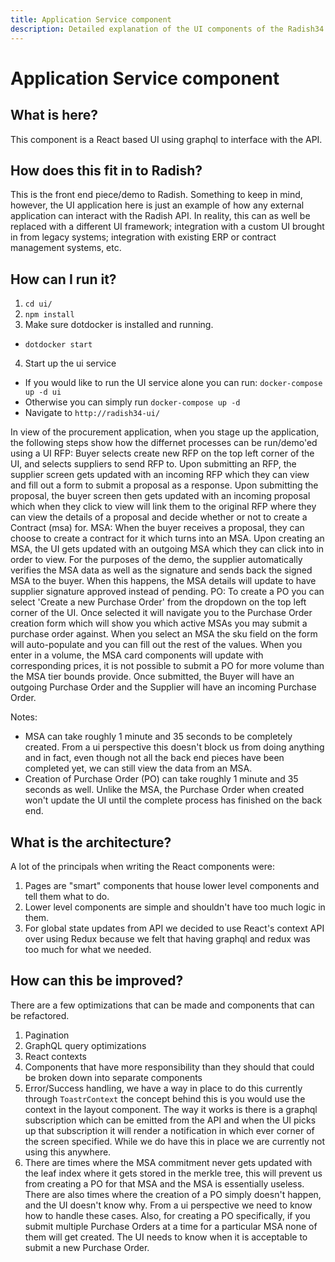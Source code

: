 ```yaml
---
title: Application Service component
description: Detailed explanation of the UI components of the Radish34 implementation
---
```


# Application Service component

## What is here?
This component is a React based UI using graphql to interface with the API.

## How does this fit in to Radish?
This is the front end piece/demo to Radish. Something to keep in mind, however, the UI application here is just an example of how any external application can interact with the Radish API. In reality, this can as well be replaced with a different UI framework; integration with a custom UI brought in from legacy systems; integration with existing ERP or contract management systems, etc.

## How can I run it?
1. `cd ui/`
2. `npm install`
3. Make sure dotdocker is installed and running.
  - `dotdocker start`
4. Start up the ui service
  - If you would like to run the UI service alone you can run: `docker-compose up -d ui`
  - Otherwise you can simply run `docker-compose up -d`
  - Navigate to `http://radish34-ui/`

In view of the procurement application, when you stage up the application, the following steps show how the differnet processes can be run/demo'ed using a UI
RFP: Buyer selects create new RFP on the top left corner of the UI, and selects suppliers to send RFP to. Upon submitting an RFP, the supplier screen gets updated with an incoming RFP which they can view and fill out a form to submit a proposal as a response. Upon submitting the proposal, the buyer screen then gets updated with an incoming proposal which when they click to view will link them to the original RFP where they can view the details of a proposal and decide whether or not to create a Contract (msa) for.
MSA: When the buyer receives a proposal, they can choose to create a contract for it which turns into an MSA. Upon creating an MSA, the UI gets updated with an outgoing MSA which they can click into in order to view. For the purposes of the demo, the supplier automatically verifies the MSA data as well as the signature and sends back the signed MSA to the buyer. When this happens, the MSA details will update to have supplier signature approved instead of pending.
PO: To create a PO you can select 'Create a new Purchase Order' from the dropdown on the top left corner of the UI. Once selected it will navigate you to the Purchase Order creation form which will show you which active MSAs you may submit a purchase order against. When you select an MSA the sku field on the form will auto-populate and you can fill out the rest of the values. When you enter in a volume, the MSA card components will update with corresponding prices, it is not possible to submit a PO for more volume than the MSA tier bounds provide. Once submitted, the Buyer will have an outgoing Purchase Order and the Supplier will have an incoming Purchase Order.

Notes:
  - MSA can take roughly 1 minute and 35 seconds to be completely created. From a ui perspective this doesn't block us from doing anything and in fact, even though not all the back end pieces have been completed yet, we can still view the data from an MSA.
  - Creation of Purchase Order (PO) can take roughly 1 minute and 35 seconds as well. Unlike the MSA, the Purchase Order when created won't update the UI until the complete process has finished on the back end.

## What is the architecture? 
A lot of the principals when writing the React components were:
  1. Pages are "smart" components that house lower level components and tell them what to do.
  2. Lower level components are simple and shouldn't have too much logic in them.
  3. For global state updates from API we decided to use React's context API over using Redux because we felt that having graphql and redux was too much for what we needed.

## How can this be improved?
There are a few optimizations that can be made and components that can be refactored.
  1. Pagination
  2. GraphQL query optimizations
  3. React contexts
  4. Components that have more responsibility than they should that could be broken down into separate components
  5. Error/Success handling, we have a way in place to do this currently through `ToastrContext` the concept behind this is you would use the context in the layout component. The way it works is there is a graphql subscription which can be emitted from the API and when the UI picks up that subscription it will render a notification in which ever corner of the screen specified. While we do have this in place we are currently not using this anywhere.
  6. There are times where the MSA commitment never gets updated with the leaf index where it gets stored in the merkle tree, this will prevent us from creating a PO for that MSA and the MSA is essentially useless. There are also times where the creation of a PO simply doesn't happen, and the UI doesn't know why. From a ui perspective we need to know how to handle these cases. Also, for creating a PO specifically, if you submit multiple Purchase Orders at a time for a particular MSA none of them will get created. The UI needs to know when it is acceptable to submit a new Purchase Order.
